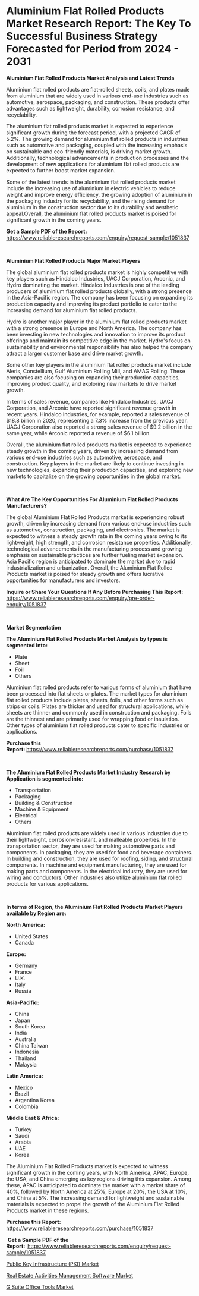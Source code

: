<p><h1>Aluminium Flat Rolled Products Market Research Report: The Key To Successful Business Strategy Forecasted for Period from 2024 - 2031</h1></p><p><strong>Aluminium Flat Rolled Products Market Analysis and Latest Trends</strong></p>
<p><p>Aluminium flat rolled products are flat-rolled sheets, coils, and plates made from aluminium that are widely used in various end-use industries such as automotive, aerospace, packaging, and construction. These products offer advantages such as lightweight, durability, corrosion resistance, and recyclability.</p><p>The aluminium flat rolled products market is expected to experience significant growth during the forecast period, with a projected CAGR of 5.2%. The growing demand for aluminium flat rolled products in industries such as automotive and packaging, coupled with the increasing emphasis on sustainable and eco-friendly materials, is driving market growth. Additionally, technological advancements in production processes and the development of new applications for aluminium flat rolled products are expected to further boost market expansion.</p><p>Some of the latest trends in the aluminium flat rolled products market include the increasing use of aluminium in electric vehicles to reduce weight and improve energy efficiency, the growing adoption of aluminium in the packaging industry for its recyclability, and the rising demand for aluminium in the construction sector due to its durability and aesthetic appeal.Overall, the aluminium flat rolled products market is poised for significant growth in the coming years.</p></p>
<p><strong>Get a Sample PDF of the Report:&nbsp;</strong> <a href="https://www.reliableresearchreports.com/enquiry/request-sample/1051837">https://www.reliableresearchreports.com/enquiry/request-sample/1051837</a></p>
<p>&nbsp;</p>
<p><strong>Aluminium Flat Rolled Products Major Market Players</strong></p>
<p><p>The global aluminium flat rolled products market is highly competitive with key players such as Hindalco Industries, UACJ Corporation, Arconic, and Hydro dominating the market. Hindalco Industries is one of the leading producers of aluminium flat rolled products globally, with a strong presence in the Asia-Pacific region. The company has been focusing on expanding its production capacity and improving its product portfolio to cater to the increasing demand for aluminium flat rolled products.</p><p>Hydro is another major player in the aluminium flat rolled products market with a strong presence in Europe and North America. The company has been investing in new technologies and innovation to improve its product offerings and maintain its competitive edge in the market. Hydro's focus on sustainability and environmental responsibility has also helped the company attract a larger customer base and drive market growth.</p><p>Some other key players in the aluminium flat rolled products market include Aleris, Constellium, Gulf Aluminium Rolling Mill, and AMAG Rolling. These companies are also focusing on expanding their production capacities, improving product quality, and exploring new markets to drive market growth.</p><p>In terms of sales revenue, companies like Hindalco Industries, UACJ Corporation, and Arconic have reported significant revenue growth in recent years. Hindalco Industries, for example, reported a sales revenue of $18.8 billion in 2020, representing a 7.3% increase from the previous year. UACJ Corporation also reported a strong sales revenue of $9.2 billion in the same year, while Arconic reported a revenue of $6.1 billion.</p><p>Overall, the aluminium flat rolled products market is expected to experience steady growth in the coming years, driven by increasing demand from various end-use industries such as automotive, aerospace, and construction. Key players in the market are likely to continue investing in new technologies, expanding their production capacities, and exploring new markets to capitalize on the growing opportunities in the global market.</p></p>
<p>&nbsp;</p>
<p><strong>What Are The Key Opportunities For Aluminium Flat Rolled Products Manufacturers?</strong></p>
<p><p>The global Aluminium Flat Rolled Products market is experiencing robust growth, driven by increasing demand from various end-use industries such as automotive, construction, packaging, and electronics. The market is expected to witness a steady growth rate in the coming years owing to its lightweight, high strength, and corrosion resistance properties. Additionally, technological advancements in the manufacturing process and growing emphasis on sustainable practices are further fueling market expansion. Asia Pacific region is anticipated to dominate the market due to rapid industrialization and urbanization. Overall, the Aluminium Flat Rolled Products market is poised for steady growth and offers lucrative opportunities for manufacturers and investors.</p></p>
<p><strong>Inquire or Share Your Questions If Any Before Purchasing This Report:</strong> <a href="https://www.reliableresearchreports.com/enquiry/pre-order-enquiry/1051837">https://www.reliableresearchreports.com/enquiry/pre-order-enquiry/1051837</a></p>
<p>&nbsp;</p>
<p><strong>Market Segmentation</strong></p>
<p><strong>The Aluminium Flat Rolled Products Market Analysis by types is segmented into:</strong></p>
<p><ul><li>Plate</li><li>Sheet</li><li>Foil</li><li>Others</li></ul></p>
<p><p>Aluminium flat rolled products refer to various forms of aluminium that have been processed into flat sheets or plates. The market types for aluminium flat rolled products include plates, sheets, foils, and other forms such as strips or coils. Plates are thicker and used for structural applications, while sheets are thinner and commonly used in construction and packaging. Foils are the thinnest and are primarily used for wrapping food or insulation. Other types of aluminium flat rolled products cater to specific industries or applications.</p></p>
<p><strong>Purchase this Report:&nbsp;</strong><a href="https://www.reliableresearchreports.com/purchase/1051837">https://www.reliableresearchreports.com/purchase/1051837</a></p>
<p>&nbsp;</p>
<p><strong>The Aluminium Flat Rolled Products Market Industry Research by Application is segmented into:</strong></p>
<p><ul><li>Transportation</li><li>Packaging</li><li>Building & Construction</li><li>Machine & Equipment</li><li>Electrical</li><li>Others</li></ul></p>
<p><p>Aluminium flat rolled products are widely used in various industries due to their lightweight, corrosion-resistant, and malleable properties. In the transportation sector, they are used for making automotive parts and components. In packaging, they are used for food and beverage containers. In building and construction, they are used for roofing, siding, and structural components. In machine and equipment manufacturing, they are used for making parts and components. In the electrical industry, they are used for wiring and conductors. Other industries also utilize aluminium flat rolled products for various applications.</p></p>
<p>&nbsp;</p>
<p><strong>In terms of Region, the Aluminium Flat Rolled Products Market Players available by Region are:</strong></p>
<p>
    <p> <strong> North America: </strong>
        <ul>
            <li>United States</li>
            <li>Canada</li>
        </ul>
        </p> 
    <p> <strong> Europe: </strong>
        <ul>
            <li>Germany</li>
            <li>France</li>
            <li>U.K.</li>
            <li>Italy</li>
            <li>Russia</li>
        </ul>
        </p> 
    <p> <strong> Asia-Pacific: </strong>
        <ul>
            <li>China</li>
            <li>Japan</li>
            <li>South Korea</li>
            <li>India</li>
            <li>Australia</li>
            <li>China Taiwan</li>
            <li>Indonesia</li>
            <li>Thailand</li>
            <li>Malaysia</li>
        </ul>
        </p> 
    <p> <strong> Latin America: </strong>
        <ul>
            <li>Mexico</li>
            <li>Brazil</li>
            <li>Argentina Korea</li>
            <li>Colombia</li>
        </ul>
        </p> 
    <p> <strong> Middle East & Africa: </strong>
        <ul>
            <li>Turkey</li>
            <li>Saudi</li>
            <li>Arabia</li>
            <li>UAE</li>
            <li>Korea</li>
        </ul>
    </p>
    </p>
<p><p>The Aluminium Flat Rolled Products market is expected to witness significant growth in the coming years, with North America, APAC, Europe, the USA, and China emerging as key regions driving this expansion. Among these, APAC is anticipated to dominate the market with a market share of 40%, followed by North America at 25%, Europe at 20%, the USA at 10%, and China at 5%. The increasing demand for lightweight and sustainable materials is expected to propel the growth of the Aluminium Flat Rolled Products market in these regions.</p></p>
<p><strong>Purchase this Report: </strong><a href="https://www.reliableresearchreports.com/purchase/1051837">https://www.reliableresearchreports.com/purchase/1051837</a></p>
<p>&nbsp;<strong>Get a Sample PDF of the Report:&nbsp;&nbsp;</strong><a href="https://www.reliableresearchreports.com/enquiry/request-sample/1051837">https://www.reliableresearchreports.com/enquiry/request-sample/1051837</a></p>
<p><strong></strong></p>
<p><p><a href="https://view.publitas.com/reportprime-1/public-key-infrastructure-pki-market-size-global-industry-overview-market-segmentation-and-forecast-2023-to-2030/">Public Key Infrastructure (PKI) Market</a></p><p><a href="https://view.publitas.com/reportprime-1/real-estate-activities-management-software-market-growth-market-trends-covid-19-impact-and-forecasts-for-period-from-2023-2030/">Real Estate Activities Management Software Market</a></p><p><a href="https://view.publitas.com/reportprime-1/g-suite-office-tools-market-dynamics-2023-2030-also-about-its-market-trends-projections-and-opportunities/">G Suite Office Tools Market</a></p></p>